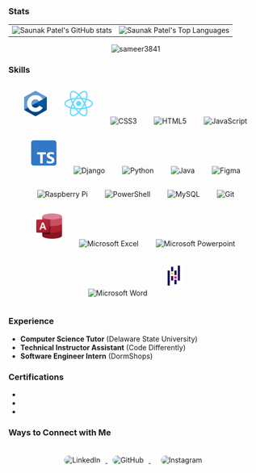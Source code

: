 ### Stats
<table style="border-color: transparent; margin-left: auto; margin-right: auto">
   <tr>
      <td>
         <img alt="Saunak Patel's GitHub stats" src="https://github-readme-stats.vercel.app/api?username=sameer3841&show_icons=true&theme=dracula"> 
      </td>
      <td>
         <img alt="Saunak Patel's Top Languages" src="https://github-readme-stats.vercel.app/api/top-langs/?username=sameer3841&layout=compact&theme=dracula&hide=roff,tsql,c,scss,css">
      </td>
   </tr>
</table>
   <p style="text-align: center;"><img align="center" src="https://github-readme-streak-stats.herokuapp.com/?user=sameer3841&theme=dracula&" alt="sameer3841" style="margin-left: auto; margin-right: auto"/></p>


### Skills 

<div align="center">  
<img style="margin: 15px" src="C_Programming_Language.svg.png" alt="C" height="50" alt="C" title="C"/> 
<img style="margin: 15px" src="React-icon.svg.png" alt="React" height="50" alt="React/React Native" title="React"/>
<img style="margin: 15px" src="https://profilinator.rishav.dev/skills-assets/css3-original-wordmark.svg" alt="CSS3" title="Cascading Style Sheet" height="50" />  
<img style="margin: 15px" src="https://profilinator.rishav.dev/skills-assets/html5-original-wordmark.svg" alt="HTML5" title="Hypertext Markup Language" height="50" />  
<img style="margin: 15px" src="https://profilinator.rishav.dev/skills-assets/javascript-original.svg" alt="JavaScript" title="JavaScript" height="50" /> 
<img style="margin: 15px" src="Typescript_logo_2020.svg.png" alt="Typescript" title="TypeScript" height="50" /> 
<img style="margin: 15px" src="https://profilinator.rishav.dev/skills-assets/django-original.svg" alt="Django" title="Django" height="50" />  
<img style="margin: 15px" src="https://profilinator.rishav.dev/skills-assets/python-original.svg" alt="Python" title="Python" height="50" />  
<img style="margin: 15px" src="https://profilinator.rishav.dev/skills-assets/java-original-wordmark.svg" alt="Java" title="Java" height="50" />  
<img style="margin: 15px" src="https://profilinator.rishav.dev/skills-assets/figma-icon.svg" alt="Figma" title="Figma" height="50" />   
<img style="margin: 15px" src="https://profilinator.rishav.dev/skills-assets/raspberrypi.png" alt="Raspberry Pi" title="Raspberry Pi" height="50" />   
<img style="margin: 15px" src="https://profilinator.rishav.dev/skills-assets/powershell.png" alt="PowerShell" title="Powershell" height="50" />  
<img style="margin: 15px" src="https://profilinator.rishav.dev/skills-assets/mysql-original-wordmark.svg" alt="MySQL" title="MySQL" height="50" />  
<img style="margin: 15px" src="https://profilinator.rishav.dev/skills-assets/git-scm-icon.svg" alt="Git" height="50" title="Git"/>  
<img style="margin: 15px" src="Microsoft_Office_Access_(2019-present).svg.png" alt="Microsoft Access" height="50" title="Microsoft Access"/>
<img style="margin: 15px" src="Microsoft_Office_Excel_(2019–present).svg.png" alt="Microsoft Excel" height="50" title="Microsoft Excel"/>
<img style="margin: 15px" src="Microsoft_Office_PowerPoint_(2019–present).svg.png" alt="Microsoft Powerpoint" height="50" title="Microsoft PowerPoint"/>
<img style="margin: 15px" src="Microsoft_Office_Word_(2019–present).svg.png" alt="Microsoft Word" height="50" title="Microsoft Word"/>
<img style="margin: 15px" src="Pandas.png" alt="Pandas" height="50" title="Pandas"/> 
</div> 

### Experience

- <b>Computer Science Tutor</b> (Delaware State University)
- <b>Technical Instructor Assistant</b> (Code Differently)
- <b>Software Engineer Intern</b> (DormShops)

### Certifications

- <a href="https://www.coursera.org/account/accomplishments/professional-cert/8Y3XBW4Q2JHT" style="color: white">Google - User Experience Design Specialization</a>
- <a href="https://www.hackerrank.com/certificates/bb4ab1aeb716" style="color: white">Hackerrank - Python</a>
- <a href="https://www.hackerrank.com/certificates/923fb571d532" style="color: white">Hackerrank - Java</a>

### Ways to Connect with Me

<div align="center">
<a href="https://www.linkedin.com/in/sameer-patel-a1a21a250/" target="_blank">
<img src="https://img.shields.io/badge/LinkedIn-0077B5?style=for-the-badge&logo=linkedin&logoColor=white" title="LinkedIn"  alt="LinkedIn" style="display:inline-block; border-radius: 100px; margin: 10px;"/>
</a>
<a href="https://www.github.com/sameer3841" target="_blank">
<img src="https://img.shields.io/badge/GitHub-100000?style=for-the-badge&logo=github&logoColor=white" title="GitHub"  alt="GitHub" style="display:inline-block; border-radius: 100px; margin: 10px;"/>
</a>
<a href="https://www.instagram.com/sameer0726/" target="_blank" style="display:inline-block; border-radius: 100px; margin: 10px;">
<img src="https://img.shields.io/badge/Instagram-E4405F?style=for-the-badge&logo=instagram&logoColor=white" title="Instagram"  alt="Instagram" style="display:inline-block; border-radius: 100px; margin: 10px;"/>

</a>
</div>

